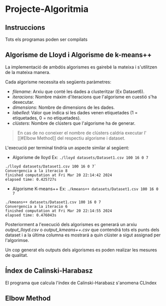 # Projecte-Algoritmia

## Instruccions

Tots els programas poden ser compilats

## Algorisme de Lloyd i Algorisme de k-means++
La implementació de ambdós algorismes es gairebé la mateixa i s'utilitzen de la mateixa manera.

Cada algorisme necessita els següents paràmetres:
- *filename*: Arxiu que conté les dades a clusteritzar (Ex Dataset6).
- *iteracions*: Nombre máxim d'iteracions que l'algorisme en cuestió s'ha dexecutar.
- *dimensions*: Nombre de dimensions de les dades.
- *labelled*: Valor que indica si les dades venen etiquetades (1 = etiquetades, 0 = no etiquetades).
- *clústers*: Nombre de clústers que l'algorisme ha de generar.

> En cas de no coneixer el nombre de clústers caldria executar l' [[#Elbow Method]] del respectiu algorisme i dataset.

L'execució per terminal tindría un aspecte similar al següent:

- Algorisme de lloyd Ex: `./lloyd datasets/Dataset1.csv 100 16 0 7`
```
./lloyd datasets/Dataset1.csv 100 16 0 7`
Convergencia a la iteracio 8
finished computation at Fri Mar 20 22:14:42 2024
elapsed time: 0.425727s
```
- Algorisme  K-means++ Ex: `./kmeans++ datasets/Dataset1.csv 100 16 0 7`          
```
./kmeans++ datasets/Dataset1.csv 100 16 0 7         
Convergencia a la iteracio 6
finished computation at Fri Mar 20 22:14:55 2024
elapsed time: 0.476043s 
```

Posteriorment a l'execució dels algorismes es generará un arxiu *output_lloyd.csv* o *output_kmeans++.csv* que contendrá tots els punts dels dataset i a la última columna es mostrará a quin clúster a sigut assignad per l'algorimse.

Un cop generat els outputs dels algorismes es poden realizar les mesures de qualitat.

## Índex de Calinski-Harabasz
El programa que calcula l'índex de Calinski-Harabasz s'anomena CLIndex 

## Elbow Method